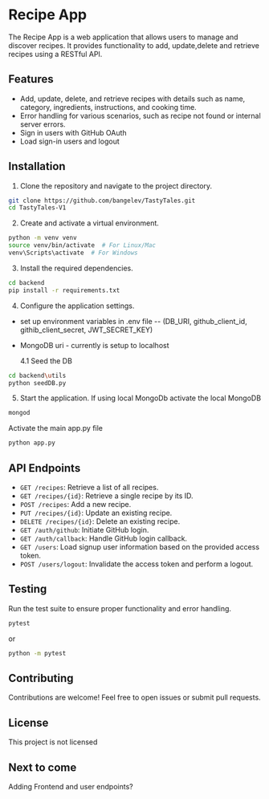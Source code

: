 # Recipe App

The Recipe App is a web application that allows users to manage and discover recipes. It provides functionality to add, update,delete and retrieve recipes using a RESTful API.

## Features

- Add, update, delete, and retrieve recipes with details such as name, category, ingredients, instructions, and cooking time.
- Error handling for various scenarios, such as recipe not found or internal server errors.
- Sign in users with GitHub OAuth
- Load sign-in users and logout

## Installation

1. Clone the repository and navigate to the project directory.

```bash
git clone https://github.com/bangelev/TastyTales.git
cd TastyTales-V1

```

2. Create and activate a virtual environment.

```bash
python -m venv venv
source venv/bin/activate  # For Linux/Mac
venv\Scripts\activate  # For Windows
```

3. Install the required dependencies.

```bash
cd backend
pip install -r requirements.txt
```

4. Configure the application settings.

- set up environment variables in .env file
  -- (DB_URI, github_client_id, githib_client_secret, JWT_SECRET_KEY)

- MongoDB uri - currently is setup to localhost

  4.1 Seed the DB

```bash
cd backend\utils
python seedDB.py
```

5. Start the application.
   If using local MongoDb activate the local MongoDB

```bash
mongod
```

Activate the main app.py file

```bash
python app.py
```

## API Endpoints

- `GET /recipes`: Retrieve a list of all recipes.
- `GET /recipes/{id}`: Retrieve a single recipe by its ID.
- `POST /recipes`: Add a new recipe.
- `PUT /recipes/{id}`: Update an existing recipe.
- `DELETE /recipes/{id}`: Delete an existing recipe.
- `GET /auth/github`: Initiate GitHub login.
- `GET /auth/callback`: Handle GitHub login callback.
- `GET /users`: Load signup user information based on the provided access token.
- `POST /users/logout`: Invalidate the access token and perform a logout.

## Testing

Run the test suite to ensure proper functionality and error handling.

```bash
pytest
```

or

```bash
python -m pytest
```

## Contributing

Contributions are welcome! Feel free to open issues or submit pull requests.

## License

This project is not licensed

## Next to come

Adding Frontend and user endpoints?
